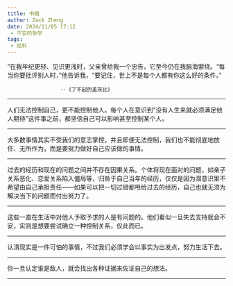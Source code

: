 ```yaml
---
title: 书摘
author: Zack Zheng
date: 2024/11/05 17:12
 - 不安的哲学
tags:
 - 社科
---
```



“在我年纪更轻、见识更浅时，父亲曾给我一个忠告，它至今仍在我脑海萦绕。“每当你要批评别人时，”他告诉我，“要记住，世上不是每个人都有你这么好的条件。”    

                     --《了不起的盖茨比》


---------------------------------

人们无法控制自己，更不能控制他人。每个人在意识到“没有人生来就必须满足他人期待”这件事之前，都坚信自己可以影响甚至控制某个人。

---------------------------------

大多数事情其实不受我们的意志掌控，并且即便无法控制，我们也不能彻底地放任、无所作为，而是要努力做好自己应该做的事情。


-----------------------------------

过去的经历和现在的问题之间并不存在因果关系。个体将现在面对的问题，如亲子关系恶化、恋爱关系陷入僵局等，归咎于自己当年的经历，仅仅是因为潜意识里不希望由自己承担责任——如果可以把一切过错都甩给过去的经历，自己也就无须为解决当下的问题而付出努力了。

------------------------------------

这些一直在生活中对他人予取予求的人是有问题的。他们看似一旦失去支持就会不安，实则是想要尝试确立一种控制关系，仅此而已。

------------------------------------

认清现实是一件可怕的事情，不过我们必须学会以事实为出发点，努力生活下去。

------------------------------------

你一旦认定谁是敌人，就会找出各种证据来佐证自己的想法。


------------------------------------

